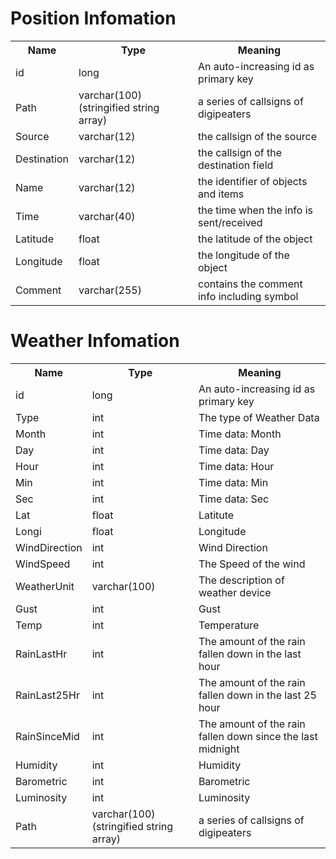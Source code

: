 # Position Infomation
<table>
	<tr>
		<th>Name</th>
		<th>Type</th>
		<th>Meaning</th>
	</tr>
	<tr>
		<td>id</td>
		<td>long</td>
		<td>An auto-increasing id as primary key</td>
	</tr>
	<tr>
		<td>Path</td>
		<td>varchar(100) (stringified string array)</td>
		<td>a series of callsigns of digipeaters</td>
	</tr>
	<tr>
		<td>Source</td>
		<td>varchar(12)</td>
		<td>the callsign of the source</td>
	</tr>
	<tr>
		<td>Destination</td>
		<td>varchar(12)</td>
		<td>the callsign of the destination field</td>
	</tr>
	<tr>
		<td>Name</td>
		<td>varchar(12)</td>
		<td>the identifier of objects and items</td>
	</tr>
	<tr>
		<td>Time</td>
		<td>varchar(40)</td>
		<td>the time when the info is sent/received</td>
	</tr>
	<tr>
		<td>Latitude</td>
		<td>float</td>
		<td>the latitude of the object</td>
	</tr>
	<tr>
		<td>Longitude</td>
		<td>float</td>
		<td>the longitude of the object</td>
	</tr>
	<tr>
		<td>Comment</td>
		<td>varchar(255)</td>
		<td>contains the comment info including symbol</td>
	</tr>
</table>

# Weather Infomation
<table>
	<tr>
		<th>Name</th>
		<th>Type</th>
		<th>Meaning</th>
	</tr>
	<tr>
		<td>id</td>
		<td>long</td>
		<td>An auto-increasing id as primary key</td>
	</tr>
	<tr>
		<td>Type</td>
		<td>int</td>
		<td>The type of Weather Data</td>
	</tr>
	<tr>
		<td>Month</td>
		<td>int</td>
		<td>Time data: Month</td>
	</tr>
	<tr>
		<td>Day</td>
		<td>int</td>
		<td>Time data: Day</td>
	</tr>
	<tr>
		<td>Hour</td>
		<td>int</td>
		<td>Time data: Hour</td>
	</tr>
	<tr>
		<td>Min</td>
		<td>int</td>
		<td>Time data: Min</td>
	</tr>
	<tr>
		<td>Sec</td>
		<td>int</td>
		<td>Time data: Sec</td>
	</tr>
	<tr>
		<td>Lat</td>
		<td>float</td>
		<td>Latitute</td>
	</tr>
	<tr>
		<td>Longi</td>
		<td>float</td>
		<td>Longitude</td>
	</tr>
	<tr>
		<td>WindDirection</td>
		<td>int</td>
		<td>Wind Direction</td>
	</tr>
	<tr>
		<td>WindSpeed</td>
		<td>int</td>
		<td>The Speed of the wind</td>
	</tr>
	<tr>
		<td>WeatherUnit</td>
		<td>varchar(100)</td>
		<td>The description of weather device</td>
	</tr>
	<tr>
		<td>Gust</td>
		<td>int</td>
		<td>Gust</td>
	</tr>
	<tr>
		<td>Temp</td>
		<td>int</td>
		<td>Temperature</td>
	</tr>
	<tr>
		<td>RainLastHr</td>
		<td>int</td>
		<td>The amount of the rain fallen down in the last hour</td>
	</tr>
	<tr>
		<td>RainLast25Hr</td>
		<td>int</td>
		<td>The amount of the rain fallen down in the last 25 hour</td>
	</tr>
	<tr>
		<td>RainSinceMid</td>
		<td>int</td>
		<td>The amount of the rain fallen down since the last midnight</td>
	</tr>
	<tr>
		<td>Humidity</td>
		<td>int</td>
		<td>Humidity</td>
	</tr>
	<tr>
		<td>Barometric</td>
		<td>int</td>
		<td>Barometric</td>
	</tr>
	<tr>
		<td>Luminosity</td>
		<td>int</td>
		<td>Luminosity</td>
	</tr>
	<tr>
		<td>Path</td>
		<td>varchar(100) (stringified string array)</td>
		<td>a series of callsigns of digipeaters</td>
	</tr>
</table>
